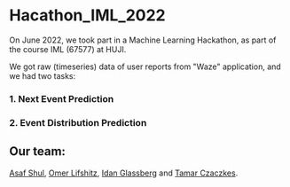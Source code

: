 # Hacathon_IML_2022
On June 2022, we took part in a Machine Learning Hackathon, as part of the course IML (67577) at HUJI.

We got raw (timeseries) data of user reports from "Waze" application, and we had two tasks:
### 1. Next Event Prediction


### 2. Event Distribution Prediction


## Our team:
[Asaf Shul](https://github.com/AsafShul), [Omer Lifshitz](https://github.com/OmerLif), [Idan Glassberg](https://github.com/idan0405) and [Tamar Czaczkes](https://github.com/TamarCzaczkes).




